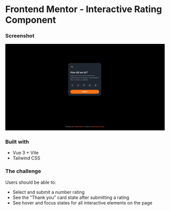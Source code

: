 # Frontend Mentor - Interactive Rating Component

### Screenshot
![](./public/screenshot.png)

### Built with

- Vue 3 + Vite
- Tailwind CSS 

### The challenge

Users should be able to:

- Select and submit a number rating
- See the "Thank you" card state after submitting a rating
- See hover and focus states for all interactive elements on the page
